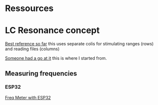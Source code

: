 # Ressources

# LC Resonance concept


[Best reference so far](https://www.chessprogramming.org/DGT_Board) this uses separate colis for stimulating ranges (rows) and reading files (columns)

[Someone had a go at it](https://electronics.stackexchange.com/questions/551581/detecting-chess-pieces-on-the-board) this is where I started from.

## Measuring frequencies

### ESP32
[Freq Meter with ESP32](https://www.esp32.com/viewtopic.php?t=17018)
